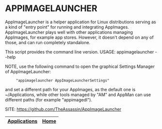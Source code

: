 # APPIMAGELAUNCHER

 AppImageLauncher is a helper application for Linux distributions 
 serving as a kind of "entry point" for running and integrating 
 AppImages.
  AppImageLauncher plays well with other applications managing 
 AppImages, for example app stores. However, it doesn't depend on 
 any of those, and can run completely standalone.
 
 This script provides the command line version.
 USAGE: appimagelauncher --help
 
 NOTE, use the following command to open the graphical Settings 
 Manager of AppImageLauncher:
 
         "appimagelauncher AppImageLauncherSettings"
         
 and set a different path for your AppImages, as the default one
 is ~/Applications, while other tools managed by "AM" and AppMan
 can use different paths (for example "appimagedl").
 
 SITE: https://github.com/TheAssassin/AppImageLauncher 

 | [Applications](https://portable-linux-apps.github.io/apps.html) | [Home](https://portable-linux-apps.github.io)
 | --- | --- |
